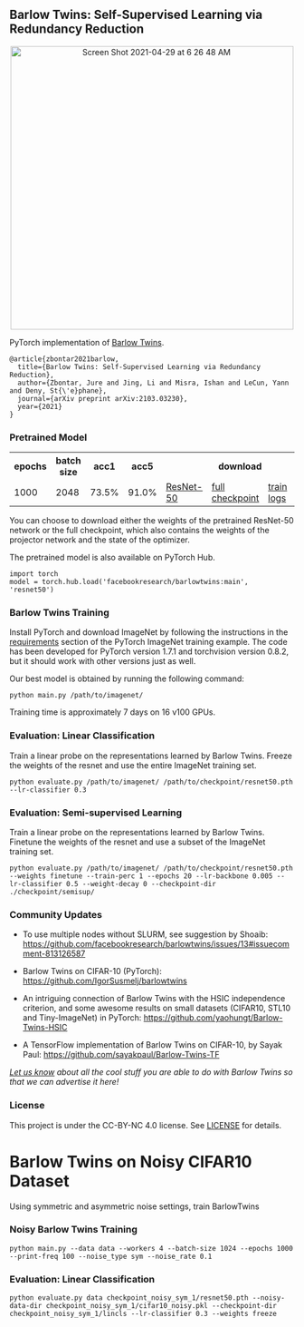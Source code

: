 Barlow Twins: Self-Supervised Learning via Redundancy Reduction
---------------------------------------------------------------

<p align="center">
  <img width="500" alt="Screen Shot 2021-04-29 at 6 26 48 AM" src="https://user-images.githubusercontent.com/14848164/120419539-b0fab900-c330-11eb-8536-126ce6ce7b85.png">
</p>

PyTorch implementation of [Barlow Twins](https://arxiv.org/abs/2103.03230).

```
@article{zbontar2021barlow,
  title={Barlow Twins: Self-Supervised Learning via Redundancy Reduction},
  author={Zbontar, Jure and Jing, Li and Misra, Ishan and LeCun, Yann and Deny, St{\'e}phane},
  journal={arXiv preprint arXiv:2103.03230},
  year={2021}
}
```

### Pretrained Model

<table>
  <tr>
    <th>epochs</th>
    <th>batch size</th>
    <th>acc1</th>
    <th>acc5</th>
    <th colspan="4">download</th>
  </tr>
  <tr>
    <td>1000</td>
    <td>2048</td>
    <td>73.5%</td>
    <td>91.0%</td>
    <td><a href="https://dl.fbaipublicfiles.com/barlowtwins/ep1000_bs2048_lrw0.2_lrb0.0048_lambd0.0051/resnet50.pth">ResNet-50</a></td>
    <td><a href="https://dl.fbaipublicfiles.com/barlowtwins/ep1000_bs2048_lrw0.2_lrb0.0048_lambd0.0051/checkpoint.pth">full checkpoint</a></td>
    <td><a href="https://dl.fbaipublicfiles.com/barlowtwins/ep1000_bs2048_lrw0.2_lrb0.0048_lambd0.0051/stats.txt">train logs</a></td>
    <td><a href="https://dl.fbaipublicfiles.com/barlowtwins/ep1000_bs2048_lrw0.2_lrb0.0048_lambd0.0051/lincls_0.3/stats.txt">val logs</a></td>
  </tr>
</table>

You can choose to download either the weights of the pretrained ResNet-50 network or the full checkpoint, which also contains the weights of the projector network and the state of the optimizer. 

The pretrained model is also available on PyTorch Hub.

```
import torch
model = torch.hub.load('facebookresearch/barlowtwins:main', 'resnet50')
```

### Barlow Twins Training

Install PyTorch and download ImageNet by following the instructions in the [requirements](https://github.com/pytorch/examples/tree/master/imagenet#requirements) section of the PyTorch ImageNet training example. The code has been developed for PyTorch version 1.7.1 and torchvision version 0.8.2, but it should work with other versions just as well. 

Our best model is obtained by running the following command:

```
python main.py /path/to/imagenet/
```

Training time is approximately 7 days on 16 v100 GPUs.

### Evaluation: Linear Classification

Train a linear probe on the representations learned by Barlow Twins. Freeze the weights of the resnet and use the entire ImageNet training set.

```
python evaluate.py /path/to/imagenet/ /path/to/checkpoint/resnet50.pth --lr-classifier 0.3
```

### Evaluation: Semi-supervised Learning

Train a linear probe on the representations learned by Barlow Twins. Finetune the weights of the resnet and use a subset of the ImageNet training set.

```
python evaluate.py /path/to/imagenet/ /path/to/checkpoint/resnet50.pth --weights finetune --train-perc 1 --epochs 20 --lr-backbone 0.005 --lr-classifier 0.5 --weight-decay 0 --checkpoint-dir ./checkpoint/semisup/
```

### Community Updates

- To use multiple nodes without SLURM, see suggestion by Shoaib: https://github.com/facebookresearch/barlowtwins/issues/13#issuecomment-813126587

- Barlow Twins on CIFAR-10 (PyTorch): https://github.com/IgorSusmelj/barlowtwins

- An intriguing connection of Barlow Twins with the HSIC independence criterion, and some awesome results on small datasets (CIFAR10, STL10 and Tiny-ImageNet) in PyTorch:
https://github.com/yaohungt/Barlow-Twins-HSIC

- A TensorFlow implementation of Barlow Twins on CIFAR-10, by Sayak Paul: https://github.com/sayakpaul/Barlow-Twins-TF

*[Let us know](mailto:jzb@fb.com,ljng@fb.com,imisra@fb.com,yann@fb.com,sdeny@fb.com?subject=[GitHub]%20Barlow%20Twins%20) about all the cool stuff you are able to do with Barlow Twins so that we can advertise it here!*

### License

This project is under the CC-BY-NC 4.0 license. See [LICENSE](LICENSE) for details.



# Barlow Twins on Noisy CIFAR10 Dataset 
Using symmetric and asymmetric noise settings, train BarlowTwins

### Noisy Barlow Twins Training
```
python main.py --data data --workers 4 --batch-size 1024 --epochs 1000 --print-freq 100 --noise_type sym --noise_rate 0.1
```

### Evaluation: Linear Classification
```
python evaluate.py data checkpoint_noisy_sym_1/resnet50.pth --noisy-data-dir checkpoint_noisy_sym_1/cifar10_noisy.pkl --checkpoint-dir checkpoint_noisy_sym_1/lincls --lr-classifier 0.3 --weights freeze
```

